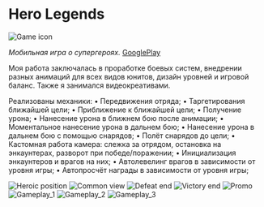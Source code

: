 # Hero Legends
![Game icon](https://github.com/Aywi-style/Hero-Legends/raw/main/Media/icon.png)

*Мобильная игра о супергероях.*
[GooglePlay](https://play.google.com/store/apps/details?id=com.ZakiGames.HeroLegends3D "Application page")

Моя работа заключалась в проработке боевых систем, внедрении разных анимаций для всех видов юнитов, дизайн уровней и игровой баланс. Также я занимался видеокреативами.

Реализованы механики:
• Передвижения отряда;
• Таргетирования ближайшей цели;
• Приближение к ближайшей цели;
• Получение урона;
• Нанесение урона в ближнем бою после анимации;
• Моментальное нанесение урона в дальнем бою; 
• Нанесение урона в дальнем бою с помощью снарядов;
• Полёт снарядов до цели;
• Кастомная работа камера: слежка за отрядом, остановка на энкаунтерах, разворот при победе/поражении;
• Инициализация энкаунтеров и врагов на них;
• Автолевелинг врагов в зависимости от уровня игры;
• Автопросчёт награды в зависимости от уровня игры;

![Heroic position](https://github.com/Aywi-style/Hero-Legends/raw/main/Media/img_1.png)
![Common view](https://github.com/Aywi-style/Hero-Legends/raw/main/Media/img_2.png)
![Defeat end](https://github.com/Aywi-style/Hero-Legends/raw/main/Media/img_3.png)
![Victory end](https://github.com/Aywi-style/Hero-Legends/raw/main/Media/img_4.png)
![Promo](https://github.com/Aywi-style/Hero-Legends/raw/main/Media/img_7.png)
![Gameplay_1](https://github.com/Aywi-style/Hero-Legends/raw/main/Media/img_5.png)
![Gameplay_2](https://github.com/Aywi-style/Hero-Legends/raw/main/Media/img_6.png)
![Gameplay_3](https://github.com/Aywi-style/Hero-Legends/raw/main/Media/img_8.png)

